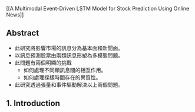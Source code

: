 [[A Multimodal Event-Driven LSTM Model for Stock Prediction Using Online News]]

## Abstract
- 此研究將影響市場的訊息分為基本面和新聞面。
- 以訊息預測股票由兩類訊息形塑為多模態問題。
- 此問題有兩個明顯的挑戰
	- 如何處理不同類訊息間的相互作用。
	- 如何處理採樣時間存在的異質性。
- 此研究透過張量和事件驅動解決以上兩個問題。
## 1. Introduction